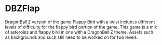 # DBZFlap
DragonBall Z version of the game Flappy Bird with a twist
Includes different levels of difficulty for the flappy bird portion of the game.
This game is a mix of asteroids and flappy bird in one with a DragonBall Z theme.
Assets such as backgrounds and such still need to be worked on for two levels.
